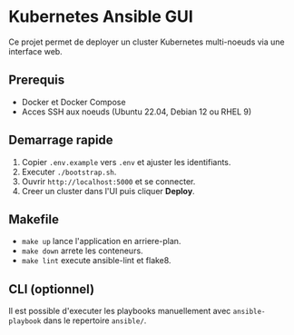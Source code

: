 # Kubernetes Ansible GUI

Ce projet permet de deployer un cluster Kubernetes multi-noeuds via une interface web.

## Prerequis
- Docker et Docker Compose
- Acces SSH aux noeuds (Ubuntu 22.04, Debian 12 ou RHEL 9)

## Demarrage rapide
1. Copier `.env.example` vers `.env` et ajuster les identifiants.
2. Executer `./bootstrap.sh`.
3. Ouvrir `http://localhost:5000` et se connecter.
4. Creer un cluster dans l'UI puis cliquer **Deploy**.

## Makefile
- `make up` lance l'application en arriere-plan.
- `make down` arrete les conteneurs.
- `make lint` execute ansible-lint et flake8.

## CLI (optionnel)
Il est possible d'executer les playbooks manuellement avec `ansible-playbook` dans le repertoire `ansible/`.
